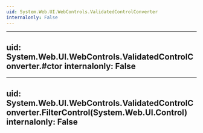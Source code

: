 ```yaml
---
uid: System.Web.UI.WebControls.ValidatedControlConverter
internalonly: False
---
```


---
uid: System.Web.UI.WebControls.ValidatedControlConverter.#ctor
internalonly: False
---

---
uid: System.Web.UI.WebControls.ValidatedControlConverter.FilterControl(System.Web.UI.Control)
internalonly: False
---
